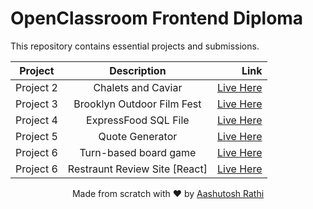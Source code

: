 # OpenClassroom Frontend Diploma

This repository contains essential projects and submissions.

| Project   |          Description          |                                                                                Link |
| --------- | :---------------------------: | ----------------------------------------------------------------------------------: |
| Project 2 |      Chalets and Caviar       |                        [Live Here](http://dev-chalets-and-caviar-2.pantheonsite.io) |
| Project 3 |  Brooklyn Outdoor Film Fest   |                  [Live Here](https://aashutoshrathi.github.io/oc-frontend/Project3) |
| Project 4 |     ExpressFood SQL File      | [Live Here](https://aashutoshrathi.github.io/oc-frontend/Project4/express-food.sql) |
| Project 5 |        Quote Generator        |                  [Live Here](https://aashutoshrathi.github.io/oc-frontend/Project5) |
| Project 6 |     Turn-based board game     |                  [Live Here](https://aashutoshrathi.github.io/oc-frontend/Project6) |
| Project 6 | Restraunt Review Site [React] |                                         [Live Here](https://foodster.aashutosh.dev) |

<p align="center"> Made from scratch with ❤ by <a href="https://aashutoshrathi.github.io">Aashutosh Rathi</a>
